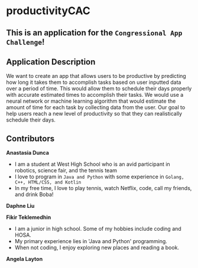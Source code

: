 # productivityCAC

## This is an application for the `Congressional App Challenge`!

## Application Description

We want to create an app that allows users to be productive by predicting how long it takes them to accomplish tasks based on user inputted data over a period of time.
This would allow them to schedule their days properly with accurate estimated times to accomplish their tasks. We would use a neural network or machine learning algorithm that would
estimate the amount of time for each task by collecting data from the user. Our goal to help users reach a new level of productivity so that they can realistically schedule their days.

## Contributors

**Anastasia Dunca**
* I am a student at West High School who is an avid participant in robotics, science fair, and the tennis team
* I love to program in `Java and Python` with some experience in `Golang, C++, HTML/CSS, and Kotlin`
* In my free time, I love to play tennis, watch Netflix, code, call my friends, and drink Boba!

**Daphne Liu**

**Fikir Teklemedhin**
* I am a junior in high school. Some of my hobbies include coding and HOSA.
* My primary experience lies in 'Java and Python' programming.
* When not coding, I enjoy exploring new places and reading a book.

**Angela Layton**
